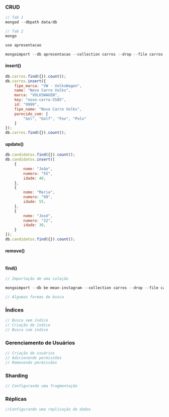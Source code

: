 ### CRUD

```js
// Tab 1
mongod --dbpath data/db

// Tab 2
mongo

use apresentacao

mongoimport --db apresentacao --collection carros --drop --file carros.json --jsonArray
```

#### insert()

```js
db.carros.find({}).count();
db.carros.insert({
    fipe_marca: "VW - VolksWagen",
    name: "Novo Carro Volks",
    marca: "VOLKSWAGEN",
    key: "novo-carro-5585",
    id: "9999",
    fipe_name: "Novo Carro Volks",
    parecido_com: [
        "Gol", "Golf", "Fox", "Polo"
    ]
});
db.carros.find({}).count();
```

#### update()

```js
db.candidatos.find({}).count();
db.candidatos.insert([
    {
        nome: "João",
        numero: "55",
        idade: 40,
    },
    {
        nome: "Maria",
        numero: "99",
        idade: 55,
    },
    {
        nome: "José",
        numero: "22",
        idade: 30,
    }
]);
db.candidatos.find({}).count();
```

#### remove()

```js
```

#### find()

```js
// Importação de uma coleção

mongoimport --db be-mean-instagram --collection carros --drop --file carros.json

// Algumas formas de busca
```

### Índices

```js
// Busca sem índice
// Criação de índice
// Busca com índice
```

### Gerenciamento de Usuários
```js
// Criação de usuários
// Adicionando permissões
// Removendo permissões
```

### Sharding

```js
// Configurando uma fragmentação
```

### Réplicas

```js
//Configurando uma replicação de dados
```
